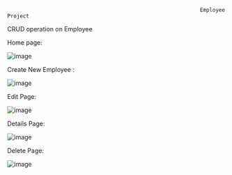                                                                   Employee Project


CRUD operation on Employee

Home page:

![image](https://github.com/shardapatil/EmployeeProject/assets/53011896/12f238f1-3f41-4dc6-a751-4ce13346590e)

Create New Employee :

![image](https://github.com/shardapatil/EmployeeProject/assets/53011896/5e2f2470-f3b9-4482-81af-14310e8d4f08)

Edit Page:

![image](https://github.com/shardapatil/EmployeeProject/assets/53011896/2652a1f8-1f6c-4303-9335-87b75cfe5551)

Details Page:

![image](https://github.com/shardapatil/EmployeeProject/assets/53011896/31a10476-5477-4689-8110-d02f56777d85)

Delete Page:

![image](https://github.com/shardapatil/EmployeeProject/assets/53011896/7da5f9f6-4e65-4d2a-8c36-90f07c952452)
